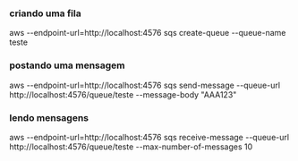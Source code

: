 
### criando uma fila

aws --endpoint-url=http://localhost:4576 sqs create-queue --queue-name teste

### postando uma mensagem
aws --endpoint-url=http://localhost:4576 sqs send-message --queue-url http://localhost:4576/queue/teste --message-body "AAA123"

### lendo mensagens

aws --endpoint-url=http://localhost:4576 sqs receive-message --queue-url http://localhost:4576/queue/teste --max-number-of-messages 10                                                              
